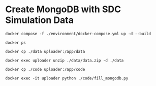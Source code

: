# Create MongoDB with SDC Simulation Data

````
docker compose -f ./environment/docker-compose.yml up -d --build
````

````
docker ps
````

````
docker cp ./data uploader:/app/data
````

````
docker exec uploader unzip ./data/data.zip -d ./data
````

````
docker cp ./code uploader:/app/code
````

````
docker exec -it uploader python ./code/fill_mongodb.py
````



